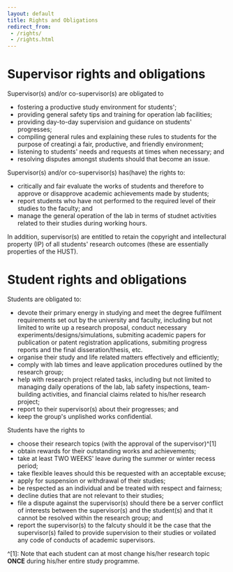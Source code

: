 ```yaml
---
layout: default
title: Rights and Obligations
redirect_from: 
 - /rights/
 - /rights.html
---
```

# Supervisor rights and obligations
Supervisor(s) and/or co-supervisor(s) are obligated to 
- fostering a productive study environment for students';
- providing general safety tips and training for operation lab facilities;
- providing day-to-day supervision and guidance on students' progresses;
- compiling general rules and explaining these rules to students for the purpose of creatingi a fair, productive, and friendly environment;
- listening to students' needs and requests at times when necessary; and
- resolving disputes amongst students should that become an issue.

Supervisor(s) and/or co-supervisor(s) has(have) the rights to:
- critically and fair evaluate the works of students and therefore to approve or disapprove  academic achievements made by students;
- report students who have not performed to the required level of their studies to the faculty; and
- manage the general operation of the lab in terms of studnet activities related to their studies during working hours.

In addition, supervisor(s) are entitled to retain the copyright and intellectural property (IP) of all students' research outcomes (these are essentially properties of the HUST).

# Student rights and obligations
Students are obligated to:
- devote their primary energy in studying and meet the degree fulfilment requirements set out by the university and faculty, including but not limited to write up a research proposal, conduct necessary experiments/designs/simulations, submiting academic papers for publication or patent registration applications, submiting progress reports and the final disseration/thesis, etc.
- organise their study and life related matters effectively and efficiently;
- comply with lab times and leave application procedures outlined by the research group;
- help with research project related tasks, including but not limited to managing daily operations of the lab, lab safety inspections, team-building activities, and financial claims related to his/her research project;
- report to their supervisor(s) about their progresses; and
- keep the group's unplished works confidential.

Students have the rights to
- choose their research topics (with the approval of the supervisor)^[1] 
- obtain rewards for their outstanding works and achievements;
- take at least TWO WEEKS' leave during the summer or winter recess period;
- take flexible leaves should this be requested with an acceptable excuse;
- apply for suspension or withdrawal of their studies;
- be respected as an individual and be treated with respect and fairness;
- decline duties that are not relevant to their studies;
- file a dispute against the supervisor(s) should there be a server conflict of interests between the supervisor(s) and the student(s) and that it cannot be resolved within the research group; and
- report the supervisor(s) to the falcuty should it be the case that the supervisor(s) failed to provide supervision to their studies or voilated any code of conducts of academic supervisors.


^[1]: Note that each student can at most change his/her research topic **ONCE** during his/her entire study programme.
